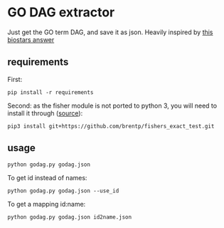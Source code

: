 # GO DAG extractor

Just get the GO term DAG, and save it as json.
Heavily inspired by [this biostars answer](https://www.biostars.org/p/1169/#1177)


## requirements
First:

    pip install -r requirements

Second: as the fisher module is not ported to python 3,
you will need to install it through ([source](ihttps://github.com/tanghaibao/goatools/issues/49)):

    pip3 install git+https://github.com/brentp/fishers_exact_test.git

## usage

    python godag.py godag.json

To get id instead of names:

    python godag.py godag.json --use_id

To get a mapping id:name:

    python godag.py godag.json id2name.json
